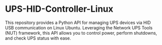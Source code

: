 # UPS-HID-Controller-Linux
This repository provides a Python API for managing UPS devices via HID USB communication on Linux Ubuntu. Leveraging the Network UPS Tools (NUT) framework, this API allows you to control power, perform shutdowns, and check UPS status with ease.
